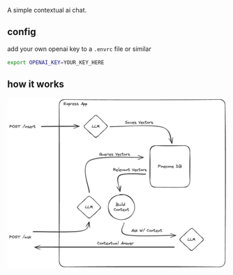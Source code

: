 A simple contextual ai chat.

## config

add your own openai key to a `.envrc` file or similar

```sh
export OPENAI_KEY=YOUR_KEY_HERE
```

## how it works

![img](./.excalidraw.png)